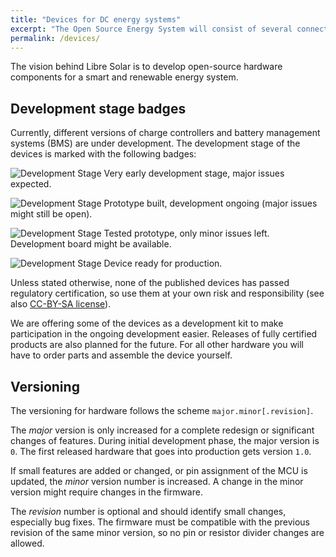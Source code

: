 ```yaml
---
title: "Devices for DC energy systems"
excerpt: "The Open Source Energy System will consist of several connected consumers and produces."
permalink: /devices/
---
```


The vision behind Libre Solar is to develop open-source hardware components for a smart and renewable energy system.

## Development stage badges

Currently, different versions of charge controllers and battery management systems (BMS) are under development. The development stage of the devices is marked with the following badges:

![Development Stage](https://img.shields.io/badge/development%20stage-alpha-red.svg) Very early development stage, major issues expected.

![Development Stage](https://img.shields.io/badge/development%20stage-beta-orange.svg) Prototype built, development ongoing (major issues might still be open).

![Development Stage](https://img.shields.io/badge/development%20stage-eval-yellow.svg) Tested prototype, only minor issues left. Development board might be available.

![Development Stage](https://img.shields.io/badge/development%20stage-release-green.svg) Device ready for production.

Unless stated otherwise, none of the published devices has passed regulatory certification, so use them at your own risk and responsibility (see also [CC-BY-SA license](https://creativecommons.org/licenses/by-sa/4.0/legalcode)).

We are offering some of the devices as a development kit to make participation in the ongoing development easier. Releases of fully certified products are also planned for the future. For all other hardware you will have to order parts and assemble the device yourself.

## Versioning

The versioning for hardware follows the scheme `major.minor[.revision]`.

The *major* version is only increased for a complete redesign or significant changes of features. During initial development phase, the major version is `0`. The first released hardware that goes into production gets version `1.0`.

If small features are added or changed, or pin assignment of the MCU is updated, the *minor* version number is increased. A change in the minor version might require changes in the firmware.

The *revision* number is optional and should identify small changes, especially bug fixes. The firmware must be compatible with the previous revision of the same minor version, so no pin or resistor divider changes are allowed.
